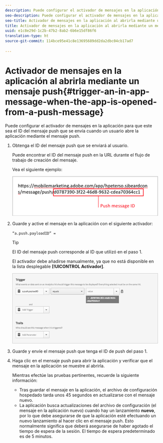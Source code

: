 ```yaml
---
description: Puede configurar el activador de mensajes en la aplicación para que este sea el ID del mensaje push que se envía cuando un usuario abre la aplicación mediante el mensaje push.
seo-description: Puede configurar el activador de mensajes en la aplicación para que este sea el ID del mensaje push que se envía cuando un usuario abre la aplicación mediante el mensaje push.
seo-title: Activador de mensajes en la aplicación al abrirla mediante un mensaje push
title: Activador de mensajes en la aplicación al abrirla mediante un mensaje push
uuid: e1c8e29d-1c2b-47b2-8ab2-6b6e15df86f6
translation-type: ht
source-git-commit: 114bce95e41c8e13695689dd2da2dbc04cb17ad7

---
```



# Activador de mensajes en la aplicación al abrirla mediante un mensaje push{#trigger-an-in-app-message-when-the-app-is-opened-from-a-push-message}

Puede configurar el activador de mensajes en la aplicación para que este sea el ID del mensaje push que se envía cuando un usuario abre la aplicación mediante el mensaje push.

1. Obtenga el ID del mensaje push que se enviará al usuario.

   Puede encontrar el ID del mensaje push en la URL durante el flujo de trabajo de creación del mensaje.

   Vea el siguiente ejemplo:

   ![](assets/brandon_task1.png)

1. Guarde y active el mensaje en la aplicación con el siguiente activador:

   `“a.push.payloadID” =`

   >[!TIP]
   >
   >El ID del mensaje push corresponde al ID que utilizó en el paso 1.

   El activador debe añadirse manualmente, ya que no está disponible en la lista desplegable **[!UICONTROL Activador]**.

   ![](assets/brandon_task2.png)

1. Guarde y envíe el mensaje push que tenga el ID de push del paso 1.
1. Haga clic en el mensaje push para abrir la aplicación y verificar que el mensaje en la aplicación se muestre al abrirla.

   Mientras efectúe las pruebas pertinentes, recuerde la siguiente información:

   * Tras guardar el mensaje en la aplicación, el archivo de configuración hospedado tarda unos 45 segundos en actualizarse con el mensaje nuevo.
   * La aplicación busca actualizaciones del archivo de configuración (el mensaje en la aplicación nuevo) cuando hay un lanzamiento **nuevo**, por lo que debe asegurarse de que la aplicación esté efectuando un nuevo lanzamiento al hacer clic en el mensaje push.
   Esto normalmente significa que deberá asegurarse de haber agotado el tiempo de espera de la sesión. El tiempo de espera predeterminado es de 5 minutos.

